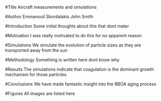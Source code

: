 #Title
Aircraft measurements and simulations

#Author
Emmanouil Skordalakis
John Smith

#Introduction
Some initial thoughts about this that dont mater

#Motivation
I was really motivated to do this for no apparent reason

#Simulations
We simulate the evolution of particle sizes as they are
transported  away from the sun

#Methodology
Something is written here dont know why

#Results
The simulations indicate that coagulation is the dominant
growth mechanism for those particles.

#Conclusions
We have made fantastic insight into the BBOA aging process

#Figures
All images are listed here
